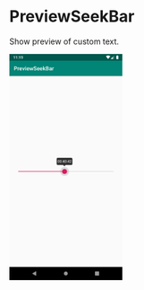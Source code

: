 PreviewSeekBar
=

Show preview of custom text.

<img src=".github/screen.png" alt="Project Image" width="40%">